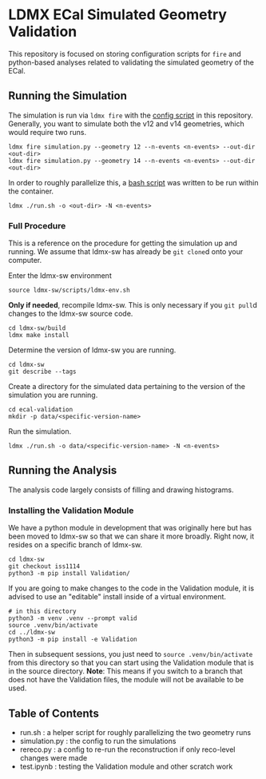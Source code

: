 # LDMX ECal Simulated Geometry Validation

This repository is focused on storing configuration scripts for `fire` and python-based analyses
related to validating the simulated geometry of the ECal.


## Running the Simulation
The simulation is run via `ldmx fire` with the [config script](simulation.py) in this repository.
Generally, you want to simulate both the v12 and v14 geometries, which would require two runs.
```
ldmx fire simulation.py --geometry 12 --n-events <n-events> --out-dir <out-dir>
ldmx fire simulation.py --geometry 14 --n-events <n-events> --out-dir <out-dir>
```
In order to roughly parallelize this, a [bash script](run.sh) was written to be run within the container.
```
ldmx ./run.sh -o <out-dir> -N <n-events>
```

### Full Procedure
This is a reference on the procedure for getting the simulation up and running.
We assume that ldmx-sw has already be `git clone`d onto your computer.

Enter the ldmx-sw environment
```
source ldmx-sw/scripts/ldmx-env.sh
```

**Only if needed**, recompile ldmx-sw. This is only necessary if you `git pull`d
changes to the ldmx-sw source code.
```
cd ldmx-sw/build
ldmx make install
```

Determine the version of ldmx-sw you are running.
```
cd ldmx-sw
git describe --tags
```

Create a directory for the simulated data pertaining to the version of the
simulation you are running.
```
cd ecal-validation
mkdir -p data/<specific-version-name>
```

Run the simulation.
```
ldmx ./run.sh -o data/<specific-version-name> -N <n-events>
```

## Running the Analysis
The analysis code largely consists of filling and drawing histograms.

### Installing the Validation Module
We have a python module in development that was originally here but has been moved to ldmx-sw
so that we can share it more broadly. Right now, it resides on a specific branch of ldmx-sw.
```
cd ldmx-sw
git checkout iss1114
python3 -m pip install Validation/
```
If you are going to make changes to the code in the Validation module, it is advised
to use an "editable" install inside of a virtual environment.
```
# in this directory
python3 -m venv .venv --prompt valid
source .venv/bin/activate
cd ../ldmx-sw
python3 -m pip install -e Validation
```
Then in subsequent sessions, you just need to `source .venv/bin/activate` from this
directory so that you can start using the Validation module that is in the source
directory. **Note**: This means if you switch to a branch that does not have the Validation
files, the module will not be available to be used.

## Table of Contents
- run.sh : a helper script for roughly parallelizing the two geometry runs
- simulation.py : the config to run the simulations
- rereco.py : a config to re-run the reconstruction if only reco-level changes were made
- test.ipynb : testing the Validation module and other scratch work
